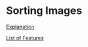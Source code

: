 
# Sorting Images

[Explanation](SortingImagesExplain.md)

[List of Features](SortingImagesFeatures.md)

